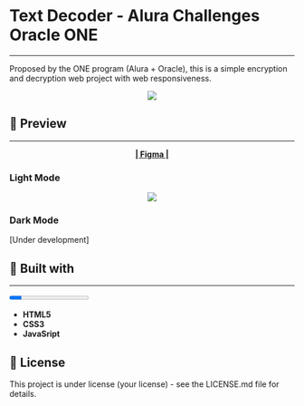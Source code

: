 #  **Text Decoder - Alura Challenges Oracle ONE**

---

Proposed by the ONE program (Alura + Oracle), this is a simple encryption and decryption web project with web responsiveness.

<p align="center">
  <img height="" src="https://i.imgur.com/Y77PPqB.png">
</p>

## :pushpin: Preview

----

<center><a href="https://www.figma.com/file/tvFEYhVfZTjdJ5P24RGV21/Alura-Challenge---Desafio-1---L%C3%B3gica"><b>| Figma |</a></b></center></p>

### **Light Mode**

<p align="center">
  <img height="" src="https://i.imgur.com/ZNAfZt2.png">
</p>

### Dark Mode

[Under development]



## :hammer: Built with

---

<progress value="15" max="100"></progress>

* **HTML5**
* **CSS3**
* **JavaSript**

## :page_facing_up: License

This project is under license (your license) - see the LICENSE.md file for details.
